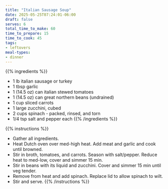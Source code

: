 ```yaml
---
title: "Italian Sausage Soup"
date: 2025-05-25T07:24:01-06:00
draft: false
serves: 6
total_time_to_make: 60
time_to_prepare: 15
time_to_cook: 45
tags:
- leftovers
meal-types:
- dinner
---
```


{{% ingredients %}}
- 1 lb italian sausage or turkey
- 1 tbsp garlic
- 1 (14.5 oz) can italian stewed tomatoes
- 1 (14.5 oz) can great northern beans (undrained)
- 1 cup sliced carrots
- 1 large zucchini, cubed
- 2 cups spinach - packed, rinsed, and torn
- 1/4 tsp salt and pepper each
{{% /ingredients %}}

{{% instructions %}}
- Gather all ingredients.
- Heat Dutch oven over med-high heat. Add meat and garlic and cook until browned.
- Stir in broth, tomatoes, and carrots. Season with salt/pepper. Reduce heat to med-low, cover and simmer 15 min.
- Stir in beans with its liquid and zucchini. Cover and simmer 15 min until veg tender.
- Remove from heat and add spinach. Replace lid to allow spinach to wilt.
- Stir and serve.
{{% /instructions %}}
